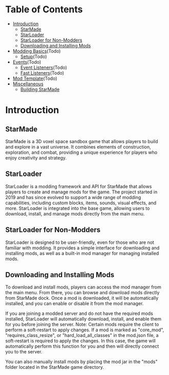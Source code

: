 # Table of Contents
- [Introduction](#introduction)
    - [StarMade](#starmade)
    - [StarLoader](#starloader)
    - [StarLoader for Non-Modders](#starloader-for-non-modders)
    - [Downloading and Installing Mods](#downloading-and-installing-mods)
- [Modding Basics](modding-basics.md)(Todo)
  - [Setup](modding-basics.md#setup)(Todo)
- [Events](events.md)(Todo)
  - [Event Listeners](events.md#event-listeners)(Todo)
  - [Fast Listeners](events.md#fast-listeners)(Todo)
- [Mod Template](mod-template.md)(Todo)
- [Miscellaneous](miscellaneous.md)
  - [Building StarMade](building-starmade.md#building-starmade)
# Introduction
## StarMade
StarMade is a 3D voxel space sandbox game that allows players to build and explore in a vast universe.
It combines elements of construction, exploration, and combat, providing a unique experience for players who enjoy 
creativity and strategy.
## StarLoader
StarLoader is a modding framework and API for StarMade that allows players to create and manage mods for the game. The 
project started in 2019 and has since evolved to support a wide range of modding capabilities, including custom blocks, 
items, sounds, visual effects, and more. StarLoader is integrated into the base game, allowing users to download, 
install, and manage mods directly from the main menu.
## StarLoader for Non-Modders
StarLoader is designed to be user-friendly, even for those who are not familiar with modding. It provides a simple
interface for downloading and installing mods, as well as a built-in mod manager for managing installed mods.
## Downloading and Installing Mods
To download and install mods, players can access the mod manager from the main menu. From there, you can browse and
download mods directly from StarMade dock. Once a mod is downloaded, it will be automatically installed, and you can 
enable or disable it from the mod manager.

If you are joining a modded server and do not have the required mods installed, StarLoader will automatically download,
install, and enable them for you before joining the server. Note: Certain mods require the client to perform a
soft-restart to apply changes. If a mod is marked as "core_mod", "requires_class_resize", or "hard_load_all_classes"
in the mod.json file, a soft-restart is required to apply the changes. In this case, the game will automatically perform 
this function for you and then will directly connect you to the server.

You can also manually install mods by placing the mod jar in the "mods" folder located in the StarMade game directory.